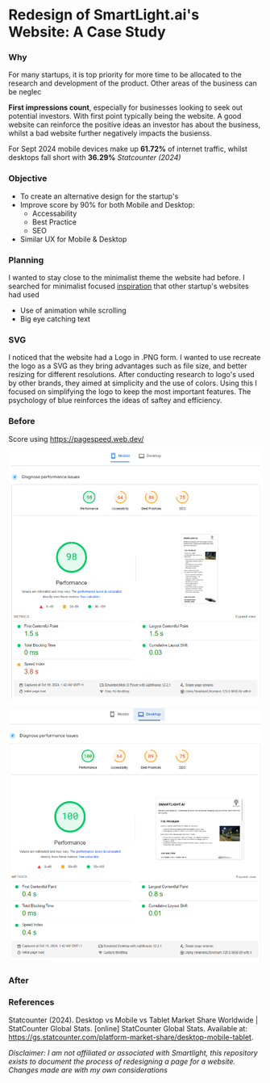 # Redesign of SmartLight.ai's Website: A Case Study
### Why 
For many startups, it is top priority for more time to be allocated to the research and development of the product. Other areas of the business can be neglec

**First impressions count**, especially for businesses looking to seek out potential investors. With first point typically being the website. A good website can reinforce the positive ideas an investor has about the business, whilst a bad website further negatively impacts the busienss. 

For Sept 2024 mobile devices make up **61.72%** of internet traffic, whilst desktops fall short with **36.29%** *Statcounter (2024)* 

### Objective
- To create an alternative design for the startup's 
- Improve score by 90% for both Mobile and Desktop:
  - Accessability
  - Best Practice
  - SEO 
- Similar UX for Mobile & Desktop 

### Planning
I wanted to stay close to the minimalist theme the website had before.
I searched for minimalist focused [inspiration](https://minimal.gallery/tag/startup/) that other startup's websites had used  

- Use of animation while scrolling
- Big eye catching text

### SVG
I noticed that the website had a Logo in .PNG form. I wanted to use recreate the logo as a SVG as they bring advantages such as file size, and better resizing for different resolutions.
After conducting research to logo's used by other brands, they aimed at simplicity and the use of colors. Using this I focused on simplifying the logo to keep the most important features. The psychology of blue reinforces the ideas of saftey and efficiency.


### Before
Score using https://pagespeed.web.dev/

![Mobile Score for website before redesign](/readme-images/before-mobile-insights.png "Mobile Score")

![Desktop Score for website before redesign](/readme-images/before-desktop-insights.png "Desktop Score")

### After





### References 


Statcounter (2024). Desktop vs Mobile vs Tablet Market Share Worldwide | StatCounter Global Stats. [online] StatCounter Global Stats. Available at: https://gs.statcounter.com/platform-market-share/desktop-mobile-tablet.

*Disclaimer: I am not affiliated or associated with Smartlight, this repository exists to document the process of redesigning a page for a website. Changes made are with my own considerations*